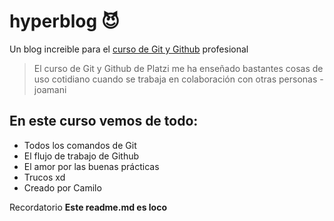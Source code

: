 # hyperblog 😈
Un blog increible para el [curso de Git y Github](https://platzi.com/cursos/git-github) profesional

> El curso de Git y Github de Platzi me ha enseñado bastantes cosas de uso cotidiano cuando se trabaja en colaboración con otras personas
> -joamani

## En este curso vemos de todo:
* Todos los comandos de Git
* El flujo de trabajo de Github
* El amor por las buenas prácticas
* Trucos xd
* Creado por Camilo

Recordatorio **Este readme.md es loco**
